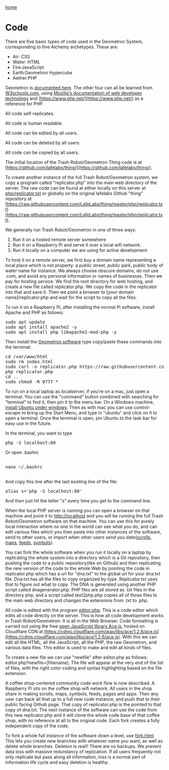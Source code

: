 [home](index.html)

# Code

There are five basic types of code used in the Geometron System, corresponding to five Alchemy archetypes.  These are:

- Air: CSS
- Water: HTML
- Fire:JavaScript
- Earth:Geometron Hypercube
- Aether:PHP

Geometron is [documented here](scrolls/geometron.md).  The other four can all be learned from [W3schools.com](https://www.w3schools.com/), using [Mozilla's documentation of web developer technology](https://developer.mozilla.org/en-US/) and [https://www.php.net/](https://www.php.net/) as a reference for PHP. 

All code self-replicates. 

All code is human readable.

All code can be edited by all users.

All code can be deleted by all users.

All code can be copied by all users.

The initial location of the Trash Robot/Geometron Thing code is at [https://github.com/lafelabs/thing/](https://github.com/lafelabs/thing/). 

To create another instance of the full Trash Robot/Geometron system, we copy a program called "replicator.php" into the main web directory of the server.  The raw code can be found at either locally on this server at [php/replicator.txt](php/replicator.txt) or globally on the original lafelabs Github "thing" repository at [https://raw.githubusercontent.com/LafeLabs/thing/master/php/replicator.txt](https://raw.githubusercontent.com/LafeLabs/thing/master/php/replicator.txt).  


We generally run Trash Robot/Geometron in one of three ways:  

1. Run it on a hosted remote server somewhere
2. Run it on a Raspberry Pi and serve it over a local wifi network.
3. Run it locally on a computer we are using for active development

To host it on a remote server, we first buy a domain name representing a local place which is not property: a public street, public park, public body of water name for instance.  We always choose obscure domains, do not use .com, and avoid any personal information or names of businesses.  Then we pay for hosting service.  We find the root directory for web hosting, and create a new file called replicator.php.  We copy the code in the replicator into that and save it.  Then we point a browser to [your domain name]/replicator.php and wait for the script to copy all the files.  

To run it on a Raspberry Pi, after installing the normal Pi software, install Apache and PHP as follows:

<pre>
sudo apt update
sudo apt install apache2 -y
sudo apt install php libapache2-mod-php -y
</pre>

Then install the [Geometron software](https://github.com/lafelabs/thing/) type copy/paste these commands into the terminal:

<pre>
cd /var/www/html
sudo rm index.html
sudo curl -o replicator.php https://raw.githubusercontent.com/LafeLabs/thing/master/php/replicator.txt
php replicator.php
cd ..
sudo chmod -R 0777 *
</pre>

To run on a local laptop as localserver, if you're on a mac, just open a terminal.  You can use the "command" button combined with searching for "terminal" to find it, then pin it to the menu bar.  On a Windows machine, [install Ubuntu under windows](https://ubuntu.com/tutorials/ubuntu-on-windows#1-overview).  Then as with mac you can use control-escape to bring up the Start Menu, and type in "ubuntu" and click on it to open a terminal.  Once the terminal is open, pin Ubuntu to the task bar for easy use in the future.  

In the terminal, you want to type 

<pre>
php -S localhost:80
</pre>

Or open .bashrc 

<pre>

nano ~/.bashrc

</pre> 

And copy this line after the last existing line of the file:

<pre>
alias s='php -S localhost:80'
</pre>

And then just hit the letter "s" every time you get to the command line.

When the local PHP server is running you can open a browser on that machine and point it to [http://localhost](http://localhost/) and you will be running the full Trash Robot/Geometron software on that machine.  You can use this for purely local interaction where no one in the world can see what you do, and can edit various files which you then paste into other instances of the software, send to other users, or import when other users send you date([scrolls](scrolls/scrolls.md), [maps](scrolls/maps.md), [feeds](scrolls/feeds.md), [symbols](scrolls/geometron.md)).


You can fork the whole software when you run it locally on a laptop by replicating the whole system into a directory which is a Git repository, then pushing the code to a public repository(like on Github) and then replicating the new version of the code to the whole Web by pointing the code in replicator.php which has a url for "dna.txt" to the global url for your dna.txt file.  Dna.txt has all the files to copy organized by type.  Replicator.txt uses that to figure out what to copy.  The DNA is generated using another PHP script called dnagenerator.php.  PHP files are all stored as .txt files in the directory php, and a script called text2php.php copies all of those files to the main web directory and changes the extensions from .txt to .php. 

All code is edited with the program [editor.php](editor.php). This is a code editor which edits all code directly on the server.  This is how all code development works in Trash Robot/Geometron.  It is all in the Web Browser.  Code formatting is carried out using the free [open JavaScript library Ace.js](https://ace.c9.io/), hosted on Cloudflare CDN at [https://cdnjs.cloudflare.com/ajax/libs/ace/1.2.6/ace.js](https://cdnjs.cloudflare.com/ajax/libs/ace/1.2.6/ace.js).  With this we can edit all the HTML, all the JavaScript, all the PHP, the raw Geometron, and various data files.  This editor is used to make and edit all kinds of files. 

To create a new file we can use "newfile" after editor.php as follows: editor.php?newfile=[filiename].  The file will appear at the very end of the list of files, with the right color coding and syntax highlighting based on the file extension.

A coffee shop-centered community code work flow is now described.  A Raspberry Pi sits on the coffee shop wifi network.  All users in the shop share in making scrolls, maps, symbols, feeds, pages and apps.  Then any user can back all that up to a full new code instance, and push that to their public facing Github page.  That copy of replicator.php is the pointed to that copy of dna.txt.  The next instance of the software can use the code from this new replicator.php and it will clone the whole code base of that coffee shop, with no reference at all to the original code. Each fork creates a fully independent copy of the code.

To fork a whole full instance of the software down a level, use [fork.html](fork.html).  This lets you create new branches with whatever name you want, as well as delete whole branches.  Deletion is real!! There are no backups.  We prevent data loss with massive redundancy of replication. If all users frequently not only replicate but pass along all information, loss is a normal part of information life cycle and easy deletion is healthy. 



